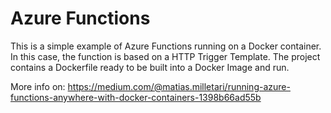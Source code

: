 # Azure Functions

This is a simple example of Azure Functions running on a Docker container. In this case, the function is based on a HTTP Trigger Template. The project contains a Dockerfile ready to be built into a Docker Image and run.

More info on:
https://medium.com/@matias.milletari/running-azure-functions-anywhere-with-docker-containers-1398b66ad55b
